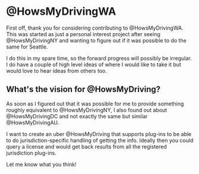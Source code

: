 @HowsMyDrivingWA
================

First off, thank you for considering contributing to @HowsMyDrivingWA. This was started as just a personal interest project after seeing @HowsMyDrivingNY and wanting to figure out if it was possible to do the same for Seattle.

I do this in my spare time, so the forward progress will possibly be irregular. I do have a couple of high level ideas of where I would like to take it but would love to hear ideas from others too.

What's the vision for @HowsMyDriving?
-------------------------------------

As soon as I figured out that it was possible for me to provide something roughly equivalent to @HowsMyDrivingNY, I also found out about @HowsMyDrivingDC and not exactly the same but similar @HowsMyDrivingAU.

I want to create an uber @HowsMyDriving that supports plug-ins to be able to do jurisdiction-specific handling of getting the info. Ideally then you could query a license and would get back results from all the registered jurisdiction plug-ins.

Let me know what you think!
